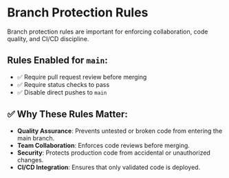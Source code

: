 # Branch Protection Rules

Branch protection rules are important for enforcing collaboration, code quality, and CI/CD discipline.

## Rules Enabled for `main`:
- ✅ Require pull request review before merging
- ✅ Require status checks to pass
- ✅ Disable direct pushes to `main`

## ✅ Why These Rules Matter:
- **Quality Assurance**: Prevents untested or broken code from entering the main branch.
- **Team Collaboration**: Enforces code reviews before merging.
- **Security**: Protects production code from accidental or unauthorized changes.
- **CI/CD Integration**: Ensures that only validated code is deployed.
